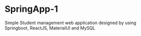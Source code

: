 # SpringApp-1
Simple Student management web application designed by using Springboot, ReactJS, MaterialUI and MySQL
